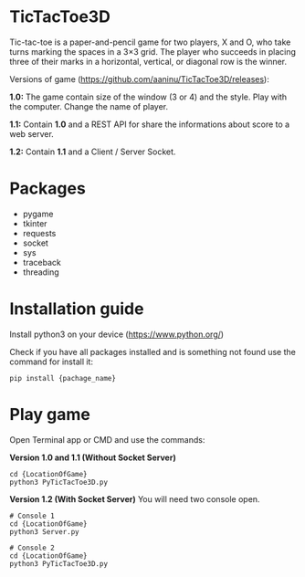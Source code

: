 # TicTacToe3D
Tic-tac-toe is a paper-and-pencil game for two players, X and O, who take turns marking the spaces in a 3×3 grid. The player who succeeds in placing three of their marks in a horizontal, vertical, or diagonal row is the winner.

Versions of game (https://github.com/aaninu/TicTacToe3D/releases):

**1.0:** The game contain size of the window (3 or 4) and the style. Play with the computer. Change the name of player. 

**1.1:** Contain **1.0** and a REST API for share the informations about score to a web server.  

**1.2:** Contain **1.1** and a Client / Server Socket.

# Packages
- pygame
- tkinter
- requests
- socket
- sys
- traceback
- threading

# Installation guide
Install python3 on your device (https://www.python.org/)

Check if you have all packages installed and is something not found use the command for install it: 

```shell
pip install {pachage_name}
```

# Play game
Open Terminal app or CMD and use the commands:

**Version 1.0 and 1.1 (Without Socket Server)**
```shell
cd {LocationOfGame}
python3 PyTicTacToe3D.py
```

**Version 1.2 (With Socket Server)** You will need two console open.
```shell
# Console 1
cd {LocationOfGame}
python3 Server.py

# Console 2
cd {LocationOfGame}
python3 PyTicTacToe3D.py
```

